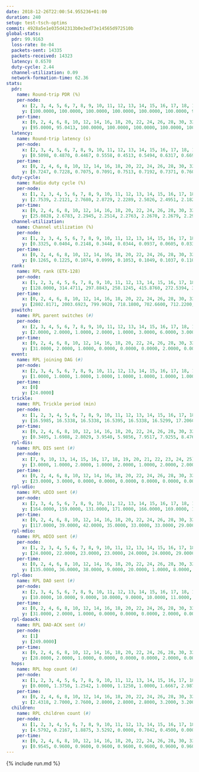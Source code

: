 ```yaml
---
date: 2018-12-26T22:00:54.955236+01:00
duration: 240
setup: test-tsch-optims
commit: 4928a5e1e035d42313b0e3ed73e14565d972510b
global-stats:
  pdr: 99.9163
  loss-rate: 8e-04
  packets-sent: 14335
  packets-received: 14323
  latency: 0.6570
  duty-cycle: 2.44
  channel-utilization: 0.09
  network-formation-time: 62.36
stats:
  pdr:
    name: Round-trip PDR (%)
    per-node:
      x: [2, 3, 4, 5, 6, 7, 8, 9, 10, 11, 12, 13, 14, 15, 16, 17, 18, 19, 20, 21, 22, 23, 24, 25]
      y: [100.0000, 100.0000, 100.0000, 100.0000, 100.0000, 100.0000, 99.8413, 100.0000, 100.0000, 100.0000, 100.0000, 100.0000, 100.0000, 100.0000, 100.0000, 100.0000, 100.0000, 100.0000, 100.0000, 100.0000, 98.1387, 100.0000, 100.0000, 100.0000]
    per-time:
      x: [0, 2, 4, 6, 8, 10, 12, 14, 16, 18, 20, 22, 24, 26, 28, 30, 32, 34, 36, 38, 40, 42, 44, 46, 48, 50, 52, 54, 56, 58, 60, 62, 64, 66, 68, 70, 72, 74, 76, 78, 80, 82, 84, 86, 88, 90, 92, 94, 96, 98, 100, 102, 104, 106, 108, 110, 112, 114, 116, 118, 120, 122, 124, 126, 128, 130, 132, 134, 136, 138, 140, 142, 144, 146, 148, 150, 152, 154, 156, 158, 160, 162, 164, 166, 168, 170, 172, 174, 176, 178, 180, 182, 184, 186, 188, 190, 192, 194, 196, 198, 200, 202, 204, 206, 208, 210, 212, 214, 216, 218, 220, 222, 224, 226, 228, 230, 232, 234, 236, 238]
      y: [95.0000, 95.0413, 100.0000, 100.0000, 100.0000, 100.0000, 100.0000, 100.0000, 100.0000, 100.0000, 100.0000, 100.0000, 100.0000, 100.0000, 100.0000, 100.0000, 100.0000, 100.0000, 100.0000, 100.0000, 100.0000, 100.0000, 100.0000, 100.0000, 100.0000, 100.0000, 100.0000, 100.0000, 100.0000, 100.0000, 100.0000, 100.0000, 100.0000, 100.0000, 100.0000, 100.0000, 100.0000, 100.0000, 100.0000, 100.0000, 100.0000, 100.0000, 100.0000, 100.0000, 100.0000, 100.0000, 100.0000, 100.0000, 100.0000, 100.0000, 100.0000, 100.0000, 100.0000, 100.0000, 100.0000, 100.0000, 100.0000, 100.0000, 100.0000, 100.0000, 100.0000, 100.0000, 100.0000, 100.0000, 100.0000, 100.0000, 100.0000, 100.0000, 100.0000, 100.0000, 100.0000, 100.0000, 100.0000, 100.0000, 100.0000, 100.0000, 100.0000, 100.0000, 100.0000, 100.0000, 100.0000, 100.0000, 100.0000, 100.0000, 100.0000, 100.0000, 100.0000, 100.0000, 100.0000, 100.0000, 100.0000, 100.0000, 100.0000, 100.0000, 100.0000, 100.0000, 100.0000, 100.0000, 100.0000, 100.0000, 100.0000, 100.0000, 100.0000, 100.0000, 100.0000, 100.0000, 100.0000, 100.0000, 100.0000, 100.0000, 100.0000, 100.0000, 100.0000, 100.0000, 100.0000, 100.0000, 100.0000, 100.0000, 100.0000, 100.0000]
  latency:
    name: Round-trip latency (s)
    per-node:
      x: [2, 3, 4, 5, 6, 7, 8, 9, 10, 11, 12, 13, 14, 15, 16, 17, 18, 19, 20, 21, 22, 23, 24, 25]
      y: [0.5098, 0.4870, 0.4467, 0.5558, 0.4513, 0.5494, 0.6317, 0.6699, 0.5269, 0.6243, 0.6003, 0.5576, 0.7220, 0.6764, 0.6769, 0.6852, 0.7516, 0.7237, 0.7835, 0.7506, 0.7664, 0.8928, 0.8921, 0.8342]
    per-time:
      x: [0, 2, 4, 6, 8, 10, 12, 14, 16, 18, 20, 22, 24, 26, 28, 30, 32, 34, 36, 38, 40, 42, 44, 46, 48, 50, 52, 54, 56, 58, 60, 62, 64, 66, 68, 70, 72, 74, 76, 78, 80, 82, 84, 86, 88, 90, 92, 94, 96, 98, 100, 102, 104, 106, 108, 110, 112, 114, 116, 118, 120, 122, 124, 126, 128, 130, 132, 134, 136, 138, 140, 142, 144, 146, 148, 150, 152, 154, 156, 158, 160, 162, 164, 166, 168, 170, 172, 174, 176, 178, 180, 182, 184, 186, 188, 190, 192, 194, 196, 198, 200, 202, 204, 206, 208, 210, 212, 214, 216, 218, 220, 222, 224, 226, 228, 230, 232, 234, 236, 238]
      y: [0.7247, 0.7228, 0.7075, 0.7091, 0.7513, 0.7192, 0.7371, 0.7601, 0.7257, 0.6752, 0.6988, 0.6840, 0.6876, 0.7205, 0.7570, 0.7755, 0.7230, 0.7590, 0.7847, 0.7534, 0.7419, 0.7740, 0.7306, 0.7050, 0.7504, 0.7515, 0.7265, 0.7415, 0.7595, 0.7095, 0.7236, 0.7404, 0.7237, 0.7362, 0.6973, 0.7013, 0.7143, 0.6953, 0.6753, 0.6704, 0.6983, 0.6713, 0.6884, 0.6949, 0.6842, 0.6682, 0.6493, 0.6359, 0.6402, 0.6488, 0.6527, 0.6532, 0.6149, 0.6320, 0.6293, 0.6439, 0.6592, 0.6352, 0.6251, 0.6407, 0.6542, 0.6352, 0.6574, 0.6523, 0.6283, 0.6401, 0.6070, 0.6362, 0.6222, 0.6309, 0.6271, 0.6196, 0.5986, 0.6263, 0.6318, 0.6260, 0.6170, 0.6245, 0.5955, 0.6252, 0.6123, 0.6031, 0.6003, 0.6055, 0.6073, 0.5957, 0.6035, 0.5906, 0.6237, 0.6101, 0.5927, 0.6135, 0.6058, 0.5985, 0.6148, 0.5961, 0.6055, 0.5930, 0.5910, 0.5967, 0.5927, 0.6096, 0.5912, 0.6043, 0.5996, 0.6117, 0.5912, 0.5979, 0.5889, 0.5969, 0.6178, 0.6042, 0.6187, 0.6143, 0.5885, 0.6065, 0.6178, 0.6110, 0.6165, 0.6203]
  duty-cycle:
    name: Radio duty cycle (%)
    per-node:
      x: [1, 2, 3, 4, 5, 6, 7, 8, 9, 10, 11, 12, 13, 14, 15, 16, 17, 18, 19, 20, 21, 22, 23, 24, 25]
      y: [2.7539, 2.2121, 2.7680, 2.8729, 2.2289, 2.5026, 2.4951, 2.1821, 2.2224, 2.3650, 2.2469, 2.4416, 2.5664, 2.4278, 2.3470, 2.4901, 2.5893, 2.4345, 2.3095, 2.3714, 2.3413, 2.4326, 2.3067, 2.3187, 2.3612]
    per-time:
      x: [0, 2, 4, 6, 8, 10, 12, 14, 16, 18, 20, 22, 24, 26, 28, 30, 32, 34, 36, 38, 40, 42, 44, 46, 48, 50, 52, 54, 56, 58, 60, 62, 64, 66, 68, 70, 72, 74, 76, 78, 80, 82, 84, 86, 88, 90, 92, 94, 96, 98, 100, 102, 104, 106, 108, 110, 112, 114, 116, 118, 120, 122, 124, 126, 128, 130, 132, 134, 136, 138, 140, 142, 144, 146, 148, 150, 152, 154, 156, 158, 160, 162, 164, 166, 168, 170, 172, 174, 176, 178, 180, 182, 184, 186, 188, 190, 192, 194, 196, 198, 200, 202, 204, 206, 208, 210, 212, 214, 216, 218, 220, 222, 224, 226, 228, 230, 232, 234, 236, 238]
      y: [25.0828, 2.6783, 2.2945, 2.2514, 2.2763, 2.2670, 2.2679, 2.2928, 2.3175, 2.2713, 2.2446, 2.2637, 2.2588, 2.2625, 2.3344, 2.2965, 2.5852, 2.4395, 2.4471, 2.2788, 2.2716, 2.2720, 2.2717, 2.2419, 2.2742, 2.2689, 2.2400, 2.2543, 2.2868, 2.2739, 2.2594, 2.2475, 2.2756, 2.2496, 2.2508, 2.2376, 2.2283, 2.2472, 2.2210, 2.2144, 2.2315, 2.2505, 2.2231, 2.2627, 2.2209, 2.2227, 2.1922, 2.2098, 2.2072, 2.2231, 2.2263, 2.2198, 2.2067, 2.2111, 2.1967, 2.2088, 2.2228, 2.2249, 2.1952, 2.2019, 2.2156, 2.2159, 2.1904, 2.2375, 2.2077, 2.2053, 2.2027, 2.2020, 2.2030, 2.2083, 2.1886, 2.1852, 2.1890, 2.1899, 2.1974, 2.2027, 2.2207, 2.1954, 2.1952, 2.1983, 2.2059, 2.1874, 2.1826, 2.1983, 2.2262, 2.1906, 2.1994, 2.1866, 2.1958, 2.2084, 2.1933, 2.1921, 2.2077, 2.1969, 2.1950, 2.1847, 2.1987, 2.1769, 2.1920, 2.1689, 2.1965, 2.1891, 2.1904, 2.2001, 2.2151, 2.1909, 2.1893, 2.2047, 2.1949, 2.2000, 2.2013, 2.2147, 2.2063, 2.2068, 2.1934, 2.2122, 2.2149, 2.2073, 2.2253, 2.2125]
  channel-utilization:
    name: Channel utilization (%)
    per-node:
      x: [1, 2, 3, 4, 5, 6, 7, 8, 9, 10, 11, 12, 13, 14, 15, 16, 17, 18, 19, 20, 21, 22, 23, 24, 25]
      y: [0.3325, 0.0404, 0.2148, 0.3448, 0.0344, 0.0937, 0.0605, 0.0336, 0.0335, 0.0960, 0.0345, 0.1354, 0.1197, 0.0549, 0.0726, 0.1497, 0.0967, 0.0916, 0.0405, 0.0408, 0.0357, 0.0629, 0.0311, 0.0314, 0.0308]
    per-time:
      x: [0, 2, 4, 6, 8, 10, 12, 14, 16, 18, 20, 22, 24, 26, 28, 30, 32, 34, 36, 38, 40, 42, 44, 46, 48, 50, 52, 54, 56, 58, 60, 62, 64, 66, 68, 70, 72, 74, 76, 78, 80, 82, 84, 86, 88, 90, 92, 94, 96, 98, 100, 102, 104, 106, 108, 110, 112, 114, 116, 118, 120, 122, 124, 126, 128, 130, 132, 134, 136, 138, 140, 142, 144, 146, 148, 150, 152, 154, 156, 158, 160, 162, 164, 166, 168, 170, 172, 174, 176, 178, 180, 182, 184, 186, 188, 190, 192, 194, 196, 198, 200, 202, 204, 206, 208, 210, 212, 214, 216, 218, 220, 222, 224, 226, 228, 230, 232, 234, 236, 238]
      y: [0.1265, 0.1225, 0.1074, 0.0999, 0.1053, 0.1049, 0.1037, 0.1102, 0.1180, 0.1033, 0.0965, 0.1007, 0.0990, 0.1005, 0.1248, 0.1133, 0.1161, 0.0313, 0.0551, 0.1080, 0.1089, 0.1081, 0.1079, 0.0996, 0.1072, 0.1069, 0.0992, 0.1034, 0.1131, 0.1092, 0.1033, 0.1007, 0.1064, 0.1009, 0.1017, 0.0975, 0.0951, 0.1022, 0.0935, 0.0889, 0.0941, 0.1028, 0.0917, 0.1053, 0.0935, 0.0940, 0.0820, 0.0891, 0.0865, 0.0902, 0.0921, 0.0881, 0.0873, 0.0871, 0.0854, 0.0867, 0.0926, 0.0914, 0.0830, 0.0833, 0.0888, 0.0900, 0.0823, 0.0974, 0.0871, 0.0849, 0.0850, 0.0833, 0.0827, 0.0858, 0.0818, 0.0799, 0.0805, 0.0804, 0.0837, 0.0848, 0.0888, 0.0811, 0.0810, 0.0829, 0.0844, 0.0803, 0.0778, 0.0825, 0.0902, 0.0807, 0.0827, 0.0800, 0.0820, 0.0862, 0.0817, 0.0806, 0.0853, 0.0813, 0.0814, 0.0783, 0.0822, 0.0768, 0.0822, 0.0747, 0.0825, 0.0802, 0.0802, 0.0833, 0.0860, 0.0830, 0.0799, 0.0840, 0.0819, 0.0809, 0.0816, 0.0850, 0.0838, 0.0829, 0.0798, 0.0866, 0.0866, 0.0853, 0.0895, 0.0854]
  rank:
    name: RPL rank (ETX-128)
    per-node:
      x: [1, 2, 3, 4, 5, 6, 7, 8, 9, 10, 11, 12, 13, 14, 15, 16, 17, 18, 19, 20, 21, 22, 23, 24, 25]
      y: [128.0000, 314.4711, 297.8843, 258.1245, 415.8760, 272.5394, 393.0417, 549.9715, 533.7737, 390.8963, 609.7918, 398.1784, 452.5844, 550.2724, 535.1762, 489.3169, 512.3975, 648.1457, 648.9355, 710.9756, 707.9959, 1502.1320, 804.3184, 789.8939, 811.4395]
    per-time:
      x: [0, 2, 4, 6, 8, 10, 12, 14, 16, 18, 20, 22, 24, 26, 28, 30, 32, 34, 36, 38, 40, 42, 44, 46, 48, 50, 52, 54, 56, 58, 60, 62, 64, 66, 68, 70, 72, 74, 76, 78, 80, 82, 84, 86, 88, 90, 92, 94, 96, 98, 100, 102, 104, 106, 108, 110, 112, 114, 116, 118, 120, 122, 124, 126, 128, 130, 132, 134, 136, 138, 140, 142, 144, 146, 148, 150, 152, 154, 156, 158, 160, 162, 164, 166, 168, 170, 172, 174, 176, 178, 180, 182, 184, 186, 188, 190, 192, 194, 196, 198, 200, 202, 204, 206, 208, 210, 212, 214, 216, 218, 220, 222, 224, 226, 228, 230, 232, 234, 236, 238]
      y: [2802.8171, 2003.6923, 799.9020, 718.1800, 702.6600, 712.2200, 693.4231, 681.0400, 668.8462, 630.0000, 630.6600, 632.1200, 634.1200, 641.5200, 644.0769, 627.7800, 426.2536, 412.1194, 404.2126, 520.9028, 574.8235, 563.3529, 555.4800, 565.1961, 563.6000, 560.9400, 559.9216, 547.4800, 548.3800, 544.7800, 543.8113, 536.0000, 536.2000, 531.3800, 532.4706, 527.6923, 518.2745, 525.2600, 527.8400, 521.1373, 519.0200, 512.8269, 497.0000, 523.0200, 537.2400, 521.8846, 522.6200, 522.1000, 533.1667, 509.5600, 513.6471, 497.9400, 494.6863, 486.9057, 461.5400, 469.1176, 472.4400, 467.7600, 464.5600, 471.3600, 479.9216, 479.5800, 477.2549, 484.8824, 479.0962, 472.0769, 463.0000, 452.0400, 446.7308, 452.8200, 454.4706, 456.8400, 454.6078, 456.1176, 468.2453, 468.5800, 461.8235, 450.4600, 452.1000, 451.4600, 452.7843, 446.9216, 442.9000, 439.7800, 439.5800, 452.9400, 446.7800, 450.0400, 448.1569, 446.6000, 446.4600, 449.4600, 448.1400, 454.8235, 448.3400, 450.7400, 447.3200, 444.5800, 448.0000, 448.4200, 460.0600, 466.4600, 460.5000, 466.4902, 459.6600, 457.3846, 467.5294, 456.3000, 455.7692, 451.8824, 445.2400, 443.8200, 447.9400, 448.9600, 451.5098, 442.2400, 445.1800, 443.0000, 443.7800, 449.3000]
  pswitch:
    name: RPL parent switches (#)
    per-node:
      x: [2, 3, 4, 5, 6, 7, 8, 9, 10, 11, 12, 13, 14, 15, 16, 17, 18, 19, 20, 21, 22, 23, 24, 25]
      y: [2.0000, 2.0000, 1.0000, 2.0000, 1.0000, 3.0000, 6.0000, 3.0000, 1.0000, 5.0000, 1.0000, 3.0000, 6.0000, 4.0000, 3.0000, 4.0000, 7.0000, 8.0000, 6.0000, 5.0000, 9.0000, 5.0000, 5.0000, 8.0000]
    per-time:
      x: [0, 2, 4, 6, 8, 10, 12, 14, 16, 18, 20, 22, 24, 26, 28, 30, 32, 34, 36, 38, 40, 42, 44, 46, 48, 50, 52, 54, 56, 58, 60, 62, 64, 66, 68, 70, 72, 74, 76, 78, 80, 82, 84, 86, 88, 90, 92, 94, 96, 98, 100, 102, 104, 106, 108, 110, 112, 114, 116, 118, 120, 122, 124, 126, 128, 130, 132, 134, 136, 138, 140, 142, 144, 146, 148, 150, 152, 154, 156, 158, 160, 162, 164, 166, 168, 170, 172, 174, 176, 178, 180, 182, 184, 186, 188, 190, 192, 194, 196, 198, 200, 202, 204, 206, 208, 210, 212, 214, 216, 218, 220, 222, 224, 226, 228, 230, 232, 234]
      y: [31.0000, 2.0000, 1.0000, 0.0000, 0.0000, 0.0000, 2.0000, 0.0000, 2.0000, 1.0000, 0.0000, 0.0000, 0.0000, 0.0000, 2.0000, 0.0000, 1.0000, 0.0000, 1.0000, 0.0000, 1.0000, 1.0000, 0.0000, 1.0000, 0.0000, 0.0000, 1.0000, 0.0000, 0.0000, 0.0000, 3.0000, 0.0000, 0.0000, 0.0000, 1.0000, 2.0000, 1.0000, 0.0000, 0.0000, 1.0000, 0.0000, 2.0000, 0.0000, 0.0000, 0.0000, 2.0000, 0.0000, 0.0000, 4.0000, 0.0000, 1.0000, 0.0000, 1.0000, 3.0000, 0.0000, 1.0000, 0.0000, 0.0000, 0.0000, 0.0000, 1.0000, 0.0000, 1.0000, 1.0000, 2.0000, 2.0000, 1.0000, 0.0000, 2.0000, 0.0000, 1.0000, 0.0000, 1.0000, 1.0000, 3.0000, 0.0000, 1.0000, 0.0000, 0.0000, 0.0000, 1.0000, 1.0000, 0.0000, 0.0000, 0.0000, 0.0000, 0.0000, 0.0000, 1.0000, 0.0000, 0.0000, 0.0000, 0.0000, 1.0000, 0.0000, 0.0000, 0.0000, 0.0000, 1.0000, 0.0000, 0.0000, 0.0000, 0.0000, 1.0000, 0.0000, 2.0000, 1.0000, 0.0000, 2.0000, 1.0000, 0.0000, 0.0000, 0.0000, 0.0000, 1.0000, 0.0000, 0.0000, 1.0000]
  event:
    name: RPL joining DAG (#)
    per-node:
      x: [2, 3, 4, 5, 6, 7, 8, 9, 10, 11, 12, 13, 14, 15, 16, 17, 18, 19, 20, 21, 22, 23, 24, 25]
      y: [1.0000, 1.0000, 1.0000, 1.0000, 1.0000, 1.0000, 1.0000, 1.0000, 1.0000, 1.0000, 1.0000, 1.0000, 1.0000, 1.0000, 1.0000, 1.0000, 1.0000, 1.0000, 1.0000, 1.0000, 1.0000, 1.0000, 1.0000, 1.0000]
    per-time:
      x: [0]
      y: [24.0000]
  trickle:
    name: RPL Trickle period (min)
    per-node:
      x: [1, 2, 3, 4, 5, 6, 7, 8, 9, 10, 11, 12, 13, 14, 15, 16, 17, 18, 19, 20, 21, 22, 23, 24, 25]
      y: [16.5985, 16.5338, 16.5338, 16.5395, 16.5338, 16.5299, 17.2060, 16.1745, 16.3938, 16.5253, 16.3965, 16.5299, 16.5377, 16.5447, 16.4716, 16.5332, 16.4987, 16.2809, 16.4958, 16.5067, 16.5409, 15.4034, 16.4057, 16.3143, 16.5497]
    per-time:
      x: [0, 2, 4, 6, 8, 10, 12, 14, 16, 18, 20, 22, 24, 26, 28, 30, 32, 34, 36, 38, 40, 42, 44, 46, 48, 50, 52, 54, 56, 58, 60, 62, 64, 66, 68, 70, 72, 74, 76, 78, 80, 82, 84, 86, 88, 90, 92, 94, 96, 98, 100, 102, 104, 106, 108, 110, 112, 114, 116, 118, 120, 122, 124, 126, 128, 130, 132, 134, 136, 138, 140, 142, 144, 146, 148, 150, 152, 154, 156, 158, 160, 162, 164, 166, 168, 170, 172, 174, 176, 178, 180, 182, 184, 186, 188, 190, 192, 194, 196, 198, 200, 202, 204, 206, 208, 210, 212, 214, 216, 218, 220, 222, 224, 226, 228, 230, 232, 234, 236, 238]
      y: [0.3405, 1.6988, 2.8029, 3.9540, 5.9856, 7.9517, 7.9255, 8.4760, 8.5281, 15.2489, 16.3403, 17.1267, 17.1267, 17.1267, 17.1402, 17.4763, 17.4763, 17.4763, 17.4763, 17.4763, 17.4763, 17.4763, 17.4763, 17.4763, 17.4763, 17.4763, 17.4763, 17.4763, 17.4763, 17.4763, 17.4763, 17.4763, 17.4763, 17.4763, 17.4763, 17.4763, 17.4763, 17.4763, 17.4763, 17.4763, 17.4763, 17.4763, 17.4763, 17.4763, 17.4763, 17.4763, 17.4763, 17.4763, 17.4763, 17.4763, 17.4763, 17.4763, 17.4763, 17.4763, 17.4763, 17.4763, 17.4763, 17.4763, 17.4763, 17.4763, 17.4763, 17.4763, 17.4763, 17.4763, 17.4763, 17.4763, 17.4763, 17.4763, 17.4763, 17.4763, 17.4763, 17.4763, 17.4763, 17.4763, 17.4763, 17.4763, 17.4763, 17.4763, 17.4763, 17.4763, 17.4763, 17.4763, 17.4763, 17.4763, 17.4763, 17.4763, 17.4763, 17.4763, 17.4763, 17.4763, 17.4763, 17.4763, 17.4763, 17.4763, 17.4763, 17.4763, 17.4763, 17.4763, 17.4763, 17.4763, 17.4763, 17.4763, 17.4763, 17.4763, 17.4763, 17.4763, 17.4763, 17.4763, 17.4763, 16.8030, 16.8428, 16.9083, 16.9520, 17.0394, 17.1336, 17.1267, 17.1267, 17.1336, 17.4763, 17.4763]
  rpl-dis:
    name: RPL DIS sent (#)
    per-node:
      x: [7, 9, 10, 13, 14, 15, 16, 17, 18, 19, 20, 21, 22, 23, 24, 25]
      y: [3.0000, 1.0000, 2.0000, 1.0000, 2.0000, 1.0000, 2.0000, 2.0000, 1.0000, 1.0000, 1.0000, 1.0000, 7.0000, 1.0000, 1.0000, 1.0000]
    per-time:
      x: [0, 2, 4, 6, 8, 10, 12, 14, 16, 18, 20, 22, 24, 26, 28, 30, 32, 34, 36]
      y: [23.0000, 3.0000, 0.0000, 0.0000, 0.0000, 0.0000, 0.0000, 0.0000, 0.0000, 0.0000, 0.0000, 0.0000, 0.0000, 0.0000, 0.0000, 0.0000, 0.0000, 1.0000, 1.0000]
  rpl-udio:
    name: RPL uDIO sent (#)
    per-node:
      x: [2, 3, 4, 5, 6, 7, 8, 9, 10, 11, 12, 13, 14, 15, 16, 17, 18, 19, 20, 21, 22, 23, 24, 25]
      y: [164.0000, 159.0000, 131.0000, 171.0000, 166.0000, 169.0000, 168.0000, 173.0000, 162.0000, 165.0000, 163.0000, 163.0000, 166.0000, 165.0000, 149.0000, 162.0000, 165.0000, 167.0000, 179.0000, 160.0000, 173.0000, 169.0000, 164.0000, 170.0000]
    per-time:
      x: [0, 2, 4, 6, 8, 10, 12, 14, 16, 18, 20, 22, 24, 26, 28, 30, 32, 34, 36, 38, 40, 42, 44, 46, 48, 50, 52, 54, 56, 58, 60, 62, 64, 66, 68, 70, 72, 74, 76, 78, 80, 82, 84, 86, 88, 90, 92, 94, 96, 98, 100, 102, 104, 106, 108, 110, 112, 114, 116, 118, 120, 122, 124, 126, 128, 130, 132, 134, 136, 138, 140, 142, 144, 146, 148, 150, 152, 154, 156, 158, 160, 162, 164, 166, 168, 170, 172, 174, 176, 178, 180, 182, 184, 186, 188, 190, 192, 194, 196, 198, 200, 202, 204, 206, 208, 210, 212, 214, 216, 218, 220, 222, 224, 226, 228, 230, 232, 234, 236, 238, 240]
      y: [117.0000, 39.0000, 42.0000, 35.0000, 33.0000, 33.0000, 29.0000, 32.0000, 36.0000, 36.0000, 28.0000, 32.0000, 31.0000, 33.0000, 34.0000, 32.0000, 37.0000, 33.0000, 34.0000, 26.0000, 28.0000, 27.0000, 34.0000, 28.0000, 33.0000, 29.0000, 28.0000, 32.0000, 28.0000, 29.0000, 38.0000, 34.0000, 33.0000, 31.0000, 27.0000, 30.0000, 33.0000, 28.0000, 34.0000, 32.0000, 32.0000, 35.0000, 29.0000, 38.0000, 32.0000, 36.0000, 33.0000, 28.0000, 39.0000, 32.0000, 31.0000, 30.0000, 28.0000, 35.0000, 31.0000, 33.0000, 35.0000, 33.0000, 31.0000, 32.0000, 35.0000, 32.0000, 27.0000, 41.0000, 30.0000, 32.0000, 26.0000, 35.0000, 33.0000, 33.0000, 32.0000, 31.0000, 28.0000, 31.0000, 37.0000, 24.0000, 37.0000, 34.0000, 30.0000, 34.0000, 30.0000, 28.0000, 32.0000, 35.0000, 35.0000, 32.0000, 38.0000, 34.0000, 29.0000, 29.0000, 34.0000, 36.0000, 35.0000, 37.0000, 27.0000, 33.0000, 30.0000, 27.0000, 33.0000, 35.0000, 30.0000, 33.0000, 29.0000, 31.0000, 33.0000, 36.0000, 30.0000, 34.0000, 32.0000, 29.0000, 29.0000, 33.0000, 30.0000, 33.0000, 27.0000, 33.0000, 30.0000, 39.0000, 28.0000, 32.0000, 0.0000]
  rpl-mdio:
    name: RPL mDIO sent (#)
    per-node:
      x: [1, 2, 3, 4, 5, 6, 7, 8, 9, 10, 11, 12, 13, 14, 15, 16, 17, 18, 19, 20, 21, 22, 23, 24, 25]
      y: [24.0000, 22.0000, 23.0000, 23.0000, 24.0000, 24.0000, 29.0000, 30.0000, 21.0000, 20.0000, 27.0000, 22.0000, 21.0000, 20.0000, 20.0000, 21.0000, 20.0000, 27.0000, 23.0000, 20.0000, 21.0000, 33.0000, 25.0000, 28.0000, 21.0000]
    per-time:
      x: [0, 2, 4, 6, 8, 10, 12, 14, 16, 18, 20, 22, 24, 26, 28, 30, 32, 34, 36, 38, 40, 42, 44, 46, 48, 50, 52, 54, 56, 58, 60, 62, 64, 66, 68, 70, 72, 74, 76, 78, 80, 82, 84, 86, 88, 90, 92, 94, 96, 98, 100, 102, 104, 106, 108, 110, 112, 114, 116, 118, 120, 122, 124, 126, 128, 130, 132, 134, 136, 138, 140, 142, 144, 146, 148, 150, 152, 154, 156, 158, 160, 162, 164, 166, 168, 170, 172, 174, 176, 178, 180, 182, 184, 186, 188, 190, 192, 194, 196, 198, 200, 202, 204, 206, 208, 210, 212, 214, 216, 218, 220, 222, 224, 226, 228, 230, 232, 234, 236, 238]
      y: [135.0000, 36.0000, 38.0000, 9.0000, 20.0000, 1.0000, 8.0000, 7.0000, 14.0000, 5.0000, 0.0000, 0.0000, 0.0000, 2.0000, 4.0000, 8.0000, 7.0000, 3.0000, 0.0000, 1.0000, 0.0000, 1.0000, 3.0000, 0.0000, 13.0000, 5.0000, 1.0000, 1.0000, 1.0000, 0.0000, 2.0000, 3.0000, 7.0000, 1.0000, 8.0000, 3.0000, 1.0000, 1.0000, 0.0000, 3.0000, 3.0000, 5.0000, 7.0000, 6.0000, 0.0000, 0.0000, 0.0000, 1.0000, 4.0000, 5.0000, 7.0000, 4.0000, 3.0000, 1.0000, 0.0000, 0.0000, 0.0000, 7.0000, 2.0000, 7.0000, 7.0000, 2.0000, 0.0000, 0.0000, 1.0000, 1.0000, 2.0000, 4.0000, 8.0000, 6.0000, 3.0000, 0.0000, 0.0000, 1.0000, 2.0000, 5.0000, 5.0000, 7.0000, 3.0000, 0.0000, 2.0000, 0.0000, 1.0000, 4.0000, 5.0000, 5.0000, 5.0000, 4.0000, 1.0000, 0.0000, 0.0000, 0.0000, 5.0000, 8.0000, 3.0000, 2.0000, 7.0000, 0.0000, 0.0000, 0.0000, 0.0000, 3.0000, 6.0000, 5.0000, 10.0000, 0.0000, 1.0000, 0.0000, 0.0000, 6.0000, 7.0000, 6.0000, 3.0000, 7.0000, 2.0000, 0.0000, 1.0000, 1.0000, 4.0000, 4.0000]
  rpl-dao:
    name: RPL DAO sent (#)
    per-node:
      x: [2, 3, 4, 5, 6, 7, 8, 9, 10, 11, 12, 13, 14, 15, 16, 17, 18, 19, 20, 21, 22, 23, 24, 25]
      y: [10.0000, 10.0000, 9.0000, 10.0000, 9.0000, 10.0000, 11.0000, 11.0000, 9.0000, 12.0000, 9.0000, 9.0000, 11.0000, 11.0000, 10.0000, 10.0000, 11.0000, 12.0000, 11.0000, 11.0000, 14.0000, 10.0000, 10.0000, 12.0000]
    per-time:
      x: [0, 2, 4, 6, 8, 10, 12, 14, 16, 18, 20, 22, 24, 26, 28, 30, 32, 34, 36, 38, 40, 42, 44, 46, 48, 50, 52, 54, 56, 58, 60, 62, 64, 66, 68, 70, 72, 74, 76, 78, 80, 82, 84, 86, 88, 90, 92, 94, 96, 98, 100, 102, 104, 106, 108, 110, 112, 114, 116, 118, 120, 122, 124, 126, 128, 130, 132, 134, 136, 138, 140, 142, 144, 146, 148, 150, 152, 154, 156, 158, 160, 162, 164, 166, 168, 170, 172, 174, 176, 178, 180, 182, 184, 186, 188, 190, 192, 194, 196, 198, 200, 202, 204, 206, 208, 210, 212, 214, 216, 218, 220, 222, 224, 226, 228, 230, 232, 234, 236, 238]
      y: [31.0000, 2.0000, 1.0000, 0.0000, 0.0000, 0.0000, 2.0000, 0.0000, 2.0000, 1.0000, 0.0000, 0.0000, 0.0000, 0.0000, 20.0000, 1.0000, 2.0000, 0.0000, 1.0000, 0.0000, 2.0000, 1.0000, 0.0000, 1.0000, 1.0000, 0.0000, 1.0000, 0.0000, 13.0000, 2.0000, 5.0000, 0.0000, 0.0000, 0.0000, 2.0000, 2.0000, 1.0000, 1.0000, 1.0000, 1.0000, 1.0000, 2.0000, 4.0000, 5.0000, 3.0000, 4.0000, 0.0000, 0.0000, 4.0000, 0.0000, 3.0000, 0.0000, 2.0000, 4.0000, 0.0000, 2.0000, 1.0000, 4.0000, 1.0000, 3.0000, 2.0000, 0.0000, 2.0000, 2.0000, 3.0000, 3.0000, 1.0000, 2.0000, 3.0000, 1.0000, 2.0000, 3.0000, 3.0000, 3.0000, 3.0000, 0.0000, 2.0000, 1.0000, 1.0000, 2.0000, 2.0000, 2.0000, 1.0000, 1.0000, 0.0000, 2.0000, 5.0000, 3.0000, 2.0000, 2.0000, 2.0000, 0.0000, 0.0000, 4.0000, 1.0000, 0.0000, 2.0000, 1.0000, 1.0000, 2.0000, 3.0000, 4.0000, 2.0000, 4.0000, 1.0000, 3.0000, 1.0000, 2.0000, 4.0000, 1.0000, 1.0000, 0.0000, 0.0000, 1.0000, 3.0000, 3.0000, 3.0000, 1.0000, 1.0000, 2.0000]
  rpl-daoack:
    name: RPL DAO-ACK sent (#)
    per-node:
      x: [1]
      y: [249.0000]
    per-time:
      x: [0, 2, 4, 6, 8, 10, 12, 14, 16, 18, 20, 22, 24, 26, 28, 30, 32, 34, 36, 38, 40, 42, 44, 46, 48, 50, 52, 54, 56, 58, 60, 62, 64, 66, 68, 70, 72, 74, 76, 78, 80, 82, 84, 86, 88, 90, 92, 94, 96, 98, 100, 102, 104, 106, 108, 110, 112, 114, 116, 118, 120, 122, 124, 126, 128, 130, 132, 134, 136, 138, 140, 142, 144, 146, 148, 150, 152, 154, 156, 158, 160, 162, 164, 166, 168, 170, 172, 174, 176, 178, 180, 182, 184, 186, 188, 190, 192, 194, 196, 198, 200, 202, 204, 206, 208, 210, 212, 214, 216, 218, 220, 222, 224, 226, 228, 230, 232, 234, 236, 238]
      y: [28.0000, 2.0000, 1.0000, 0.0000, 0.0000, 0.0000, 2.0000, 0.0000, 2.0000, 1.0000, 0.0000, 0.0000, 0.0000, 0.0000, 20.0000, 1.0000, 2.0000, 0.0000, 1.0000, 0.0000, 2.0000, 1.0000, 0.0000, 1.0000, 1.0000, 0.0000, 1.0000, 0.0000, 13.0000, 2.0000, 5.0000, 0.0000, 0.0000, 0.0000, 2.0000, 2.0000, 1.0000, 1.0000, 1.0000, 1.0000, 1.0000, 2.0000, 4.0000, 5.0000, 3.0000, 4.0000, 0.0000, 0.0000, 4.0000, 0.0000, 3.0000, 0.0000, 2.0000, 4.0000, 0.0000, 2.0000, 1.0000, 4.0000, 1.0000, 3.0000, 2.0000, 0.0000, 2.0000, 2.0000, 3.0000, 3.0000, 1.0000, 2.0000, 3.0000, 1.0000, 2.0000, 3.0000, 3.0000, 3.0000, 3.0000, 0.0000, 2.0000, 1.0000, 1.0000, 2.0000, 2.0000, 2.0000, 1.0000, 1.0000, 0.0000, 2.0000, 5.0000, 3.0000, 1.0000, 3.0000, 2.0000, 0.0000, 0.0000, 4.0000, 1.0000, 0.0000, 2.0000, 1.0000, 1.0000, 2.0000, 3.0000, 3.0000, 3.0000, 4.0000, 1.0000, 3.0000, 1.0000, 2.0000, 4.0000, 1.0000, 1.0000, 0.0000, 0.0000, 1.0000, 3.0000, 3.0000, 3.0000, 1.0000, 1.0000, 2.0000]
  hops:
    name: RPL hop count (#)
    per-node:
      x: [1, 2, 3, 4, 5, 6, 7, 8, 9, 10, 11, 12, 13, 14, 15, 16, 17, 18, 19, 20, 21, 22, 23, 24, 25]
      y: [0.0000, 1.3750, 1.2542, 1.0000, 1.1250, 1.0000, 1.6667, 2.9875, 3.0000, 2.0000, 2.9667, 2.0000, 2.0000, 3.0000, 2.4708, 2.5375, 2.5523, 3.5250, 3.3333, 3.7071, 3.4833, 3.6736, 4.4728, 4.4728, 4.5146]
    per-time:
      x: [0, 2, 4, 6, 8, 10, 12, 14, 16, 18, 20, 22, 24, 26, 28, 30, 32, 34, 36, 38, 40, 42, 44, 46, 48, 50, 52, 54, 56, 58, 60, 62, 64, 66, 68, 70, 72, 74, 76, 78, 80, 82, 84, 86, 88, 90, 92, 94, 96, 98, 100, 102, 104, 106, 108, 110, 112, 114, 116, 118, 120, 122, 124, 126, 128, 130, 132, 134, 136, 138, 140, 142, 144, 146, 148, 150, 152, 154, 156, 158, 160, 162, 164, 166, 168, 170, 172, 174, 176, 178, 180, 182, 184, 186, 188, 190, 192, 194, 196, 198, 200, 202, 204, 206, 208, 210, 212, 214, 216, 218, 220, 222, 224, 226, 228, 230, 232, 234, 236, 238]
      y: [2.4318, 2.7000, 2.7600, 2.8000, 2.8000, 2.8000, 3.2000, 3.2000, 3.0600, 2.9400, 2.9200, 2.9200, 2.9200, 2.9200, 3.0400, 3.1600, 3.1400, 3.1200, 3.1000, 3.0800, 3.0400, 3.0800, 3.0800, 3.0600, 3.0400, 3.0400, 3.0000, 3.0000, 3.0000, 3.0000, 2.9400, 2.9600, 2.9600, 2.9600, 2.9600, 2.9200, 2.8800, 2.8400, 2.8400, 2.6800, 2.6800, 2.6800, 2.6800, 2.6800, 2.6800, 2.6400, 2.5600, 2.5600, 2.5200, 2.4800, 2.4800, 2.4400, 2.4600, 2.4800, 2.4400, 2.4400, 2.4400, 2.4400, 2.4400, 2.4400, 2.4800, 2.5200, 2.5000, 2.4800, 2.4200, 2.3600, 2.3200, 2.3200, 2.3200, 2.2000, 2.2000, 2.2000, 2.2000, 2.2400, 2.2400, 2.2800, 2.2800, 2.2800, 2.2800, 2.2800, 2.2800, 2.2800, 2.2800, 2.2800, 2.2800, 2.2800, 2.2800, 2.2800, 2.2800, 2.2800, 2.2800, 2.2800, 2.2800, 2.2800, 2.2800, 2.2800, 2.2800, 2.2800, 2.2800, 2.2800, 2.2800, 2.2800, 2.2800, 2.2800, 2.2800, 2.3200, 2.3200, 2.3200, 2.3200, 2.3600, 2.3600, 2.3600, 2.3600, 2.3600, 2.3600, 2.3600, 2.3600, 2.3600, 2.3600, 2.3600]
  children:
    name: RPL children count (#)
    per-node:
      x: [1, 2, 3, 4, 5, 6, 7, 8, 9, 10, 11, 12, 13, 14, 15, 16, 17, 18, 19, 20, 21, 22, 23, 24, 25]
      y: [4.5792, 0.2167, 1.8875, 3.5292, 0.0000, 0.7042, 0.4500, 0.0000, 0.0583, 2.0667, 0.0042, 1.1875, 1.4625, 0.3833, 0.9000, 2.2250, 0.8075, 1.8625, 0.3083, 0.2678, 0.1333, 0.9121, 0.0000, 0.0377, 0.0000]
    per-time:
      x: [0, 2, 4, 6, 8, 10, 12, 14, 16, 18, 20, 22, 24, 26, 28, 30, 32, 34, 36, 38, 40, 42, 44, 46, 48, 50, 52, 54, 56, 58, 60, 62, 64, 66, 68, 70, 72, 74, 76, 78, 80, 82, 84, 86, 88, 90, 92, 94, 96, 98, 100, 102, 104, 106, 108, 110, 112, 114, 116, 118, 120, 122, 124, 126, 128, 130, 132, 134, 136, 138, 140, 142, 144, 146, 148, 150, 152, 154, 156, 158, 160, 162, 164, 166, 168, 170, 172, 174, 176, 178, 180, 182, 184, 186, 188, 190, 192, 194, 196, 198, 200, 202, 204, 206, 208, 210, 212, 214, 216, 218, 220, 222, 224, 226, 228, 230, 232, 234, 236, 238]
      y: [0.9545, 0.9600, 0.9600, 0.9600, 0.9600, 0.9600, 0.9600, 0.9600, 0.9600, 0.9600, 0.9600, 0.9600, 0.9600, 0.9600, 0.9600, 0.9600, 0.9600, 0.9600, 0.9600, 0.9600, 0.9600, 0.9600, 0.9600, 0.9600, 0.9600, 0.9600, 0.9600, 0.9600, 0.9600, 0.9600, 0.9600, 0.9600, 0.9600, 0.9600, 0.9600, 0.9600, 0.9600, 0.9600, 0.9600, 0.9600, 0.9600, 0.9600, 0.9600, 0.9600, 0.9600, 0.9600, 0.9600, 0.9600, 0.9600, 0.9600, 0.9600, 0.9600, 0.9600, 0.9600, 0.9600, 0.9600, 0.9600, 0.9600, 0.9600, 0.9600, 0.9600, 0.9600, 0.9600, 0.9600, 0.9600, 0.9600, 0.9600, 0.9600, 0.9600, 0.9600, 0.9600, 0.9600, 0.9600, 0.9600, 0.9600, 0.9600, 0.9600, 0.9600, 0.9600, 0.9600, 0.9600, 0.9600, 0.9600, 0.9600, 0.9600, 0.9600, 0.9600, 0.9600, 0.9600, 0.9600, 0.9600, 0.9600, 0.9600, 0.9600, 0.9600, 0.9600, 0.9600, 0.9600, 0.9600, 0.9600, 0.9600, 0.9600, 0.9600, 0.9600, 0.9600, 0.9600, 0.9600, 0.9600, 0.9600, 0.9600, 0.9600, 0.9600, 0.9600, 0.9600, 0.9600, 0.9600, 0.9600, 0.9600, 0.9600, 0.9600]
---
```


{% include run.md %}
